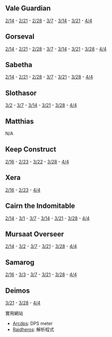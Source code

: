 ## Vale Guardian
[2/14](https://quagganlovesraid.github.io/cli/Raidlog/1-1/20170214-211048_vg.html) - [2/21](https://quagganlovesraid.github.io/cli/Raidlog/1-1/20170221-211438_vg.html) - [2/28](https://quagganlovesraid.github.io/cli/Raidlog/1-1/20170228-205147_vg.html) - [3/7](https://quagganlovesraid.github.io/cli/Raidlog/1-1/20170307-210051_vg.html) - [3/14](https://quagganlovesraid.github.io/cli/Raidlog/1-1/20170314-205747_vg.html) - [3/21](https://quagganlovesraid.github.io/cli/Raidlog/1-1/20170321-223054_vg.html) - [4/4](https://quagganlovesraid.github.io/cli/Raidlog/1-1/20170404-215105_vg.html)

## Gorseval
[2/14](https://quagganlovesraid.github.io/cli/Raidlog/1-2/20170214-213406_gorse.html) - [2/21](https://quagganlovesraid.github.io/cli/Raidlog/1-2/20170221-213506_gorse.html) - [2/28](https://quagganlovesraid.github.io/cli/Raidlog/1-2/20170228-211156_gorse.html) - [3/7](https://quagganlovesraid.github.io/cli/Raidlog/1-2/20170307-211535_gorse.html) - [3/14](https://quagganlovesraid.github.io/cli/Raidlog/1-2/20170314-211559_gorse.html) - [3/21](https://quagganlovesraid.github.io/cli/Raidlog/1-2/20170321-225134_gorse.html) - [3/28](https://quagganlovesraid.github.io/cli/Raidlog/1-2/20170328-221503_gorse.html) - [4/4](https://quagganlovesraid.github.io/cli/Raidlog/1-2/20170404-220745_gorse.html)

## Sabetha
[2/14](https://quagganlovesraid.github.io/cli/Raidlog/1-3/20170214-220753_sab.html) - [2/21](https://quagganlovesraid.github.io/cli/Raidlog/1-3/20170221-214651_sab.html) - [2/28](https://quagganlovesraid.github.io/cli/Raidlog/1-3/20170228-213251_sab.html) - [3/7](https://quagganlovesraid.github.io/cli/Raidlog/1-3/20170307-213701_sab.html) - [3/21](https://quagganlovesraid.github.io/cli/Raidlog/1-3/20170321-230529_sab.html) - [3/28](https://quagganlovesraid.github.io/cli/Raidlog/1-3/20170328-223116_sab.html) - [4/4](https://quagganlovesraid.github.io/cli/Raidlog/1-3/20170404-221935_sab.html)

## Slothasor
[3/2](https://quagganlovesraid.github.io/cli/Raidlog/2-1/20170302-210446_sloth.html) - [3/7](https://quagganlovesraid.github.io/cli/Raidlog/2-1/20170307-215328_sloth.html) - [3/14](https://quagganlovesraid.github.io/cli/Raidlog/2-1/20170314-215531_sloth.html) - [3/21](https://quagganlovesraid.github.io/cli/Raidlog/2-1/20170321-232151_sloth.html) - [3/28](https://quagganlovesraid.github.io/cli/Raidlog/2-1/20170328-224333_sloth.html) - [4/4](https://quagganlovesraid.github.io/cli/Raidlog/2-1/20170404-222917_sloth.html)

## Matthias
N/A

## Keep Construct
[2/16](https://quagganlovesraid.github.io/cli/Raidlog/3-2/20170216-231753_kc.html) - [2/23](https://quagganlovesraid.github.io/cli/Raidlog/3-2/20170223-213312_kc.html) - [3/22](https://quagganlovesraid.github.io/cli/Raidlog/3-2/20170322-001050_kc.html) - [3/28](https://quagganlovesraid.github.io/cli/Raidlog/3-2/20170328-232349_kc.html) - [4/4](https://quagganlovesraid.github.io/cli/Raidlog/3-2/20170404-230818_kc.html)

## Xera
[2/16](https://quagganlovesraid.github.io/cli/Raidlog/3-3/20170216-235106_xera.html) - [2/23](https://quagganlovesraid.github.io/cli/Raidlog/3-3/20170223-232303_xera.html) - [4/4](https://quagganlovesraid.github.io/cli/Raidlog/3-3/20170404-235916_xera.html)

## Cairn the Indomitable
[2/14](https://quagganlovesraid.github.io/cli/Raidlog/4-1/20170214-230057_cairn.html) - [3/1](https://quagganlovesraid.github.io/cli/Raidlog/4-1/20170301-000103_cairn.html) - [3/7](https://quagganlovesraid.github.io/cli/Raidlog/4-1/20170307-222949_cairn.html) - [3/14](https://quagganlovesraid.github.io/cli/Raidlog/4-1/20170314-222033_cairn.html) - [3/21](https://quagganlovesraid.github.io/cli/Raidlog/4-1/20170321-205343_cairn.html) - [3/28](https://quagganlovesraid.github.io/cli/Raidlog/4-1/20170328-204751_cairn.html) - [4/4](https://quagganlovesraid.github.io/cli/Raidlog/4-1/20170404-205516_cairn.html)

## Mursaat Overseer
[2/14](https://quagganlovesraid.github.io/cli/Raidlog/4-2/20170214-233830_mo.html) - [3/2](https://quagganlovesraid.github.io/cli/Raidlog/4-2/20170302-212917_mo.html) - [3/7](https://quagganlovesraid.github.io/cli/Raidlog/4-2/20170307-224406_mo.html) - [3/21](https://quagganlovesraid.github.io/cli/Raidlog/4-2/20170321-210522_mo.html) - [3/28](https://quagganlovesraid.github.io/cli/Raidlog/4-2/20170328-205424_mo.html) - [4/4](https://quagganlovesraid.github.io/cli/Raidlog/4-2/20170404-210416_mo.html)

## Samarog
[2/16](https://quagganlovesraid.github.io/cli/Raidlog/4-3/20170216-210923_sam.html) - [3/3](https://quagganlovesraid.github.io/cli/Raidlog/4-3/20170303-002408_sam.html) - [3/7](https://quagganlovesraid.github.io/cli/Raidlog/4-3/20170307-234035_sam.html) - [3/21](https://quagganlovesraid.github.io/cli/Raidlog/4-3/20170321-212024_sam.html) - [3/28](https://quagganlovesraid.github.io/cli/Raidlog/4-3/20170328-211646_sam.html) - [4/4](https://quagganlovesraid.github.io/cli/Raidlog/4-3/20170404-211542_sam.html)

## Deimos
[3/21](https://quagganlovesraid.github.io/cli/Raidlog/4-4/20170321-220700_dei.html) - [3/28](https://quagganlovesraid.github.io/cli/Raidlog/4-4/20170328-214557_dei.html) - [4/4](https://quagganlovesraid.github.io/cli/Raidlog/4-4/20170404-213630_dei.html)

實用網站
* [Arcdps](https://www.deltaconnected.com/arcdps/): DPS meter 
* [Raidheros](https://raidheroes.tk/): 解析程式

